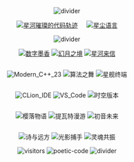 <!-- 星空分隔线 -->
<div align="center">
<img src="https://readme-typing-svg.herokuapp.com?font=Ma+Shan+Zheng&pause=1000&color=FF79C6&center=true&width=800&lines=⋆⋅☆⋅⋆――――――⋆⋅☆⋅⋆――――――⋆⋅☆⋅⋆" alt="divider">
</div>

<!-- 双统计卡片 -->
<div align="center" style="display: flex; flex-wrap: wrap; justify-content: center; gap: 20px;">
  
[![星河璀璨的代码轨迹](https://github-readme-stats.vercel.app/api?username=koen666&show_icons=true&theme=radical&bg_color=30,1a1a2e,16213e&title_color=ff79c6&icon_color=ffcc00&text_color=f8f8f2&border_color=bd93f9&border_radius=15&custom_title=星河璀璨的代码轨迹&ring_color=ff79c6)](https://github.com/anuraghazra/github-readme-stats)

[![星尘语言](https://github-readme-stats.vercel.app/api/top-langs/?username=koen666&layout=compact&theme=radical&bg_color=30,16213e,1a1a2e&title_color=00ffff&text_color=f8f8f2&border_color=00ffff&border_radius=15&hide_border=false&langs_count=8)](https://github.com/anuraghazra/github-readme-stats)

</div>

<!-- 樱花分隔线 -->
<div align="center">
<img src="https://readme-typing-svg.herokuapp.com?font=Ma+Shan+Zheng&pause=1000&color=FF9FF3&center=true&width=800&lines=✿••••••••••••••••••••••••••••••••••✿" alt="divider">
</div>

<div align="center" style="display: flex; flex-wrap: wrap; justify-content: center; gap: 10px;">

[![数字墨香](https://img.shields.io/badge/📜_数字墨香-FF79C6?style=for-the-badge&logo=gitbook&logoColor=white)](https://koen666.github.io/)
[![幻月之境](https://img.shields.io/badge/🎆_幻月之境-FB7299?style=for-the-badge&logo=bilibili&logoColor=white)](https://space.bilibili.com/1472604326)
[![星河来信](https://img.shields.io/badge/✉️_星河来信-9CF?style=for-the-badge&logo=mail.ru&logoColor=white)](mailto:your_email@example.com)

</div>


<div align="center">

<div style="display: flex; flex-wrap: wrap; justify-content: center; gap: 10px;">

![Modern_C++_23](https://img.shields.io/badge/🪐_Modern_C++_23-00599C?style=for-the-badge&logo=c%2B%2B&logoColor=white)
![算法之舞](https://img.shields.io/badge/🌌_算法之舞-00D8FF?style=for-the-badge&logo=the-algorithms&logoColor=white)
![星舰终端](https://img.shields.io/badge/🐧_星舰终端-FCC624?style=for-the-badge&logo=linux&logoColor=black)

</div>

<div style="display: flex; flex-wrap: wrap; justify-content: center; gap: 10px;">

![CLion_IDE](https://img.shields.io/badge/🔭_CLion_IDE-000000?style=for-the-badge&logo=jetbrains&logoColor=white)
![VS_Code](https://img.shields.io/badge/💫_VS_Code-007ACC?style=for-the-badge&logo=visual-studio-code&logoColor=white)
![时空版本](https://img.shields.io/badge/🌠_时空版本-F05032?style=for-the-badge&logo=git&logoColor=white)

</div>
</div>

<div align="center">

<div style="display: flex; flex-wrap: wrap; justify-content: center; gap: 10px;">

![樱落物语](https://img.shields.io/badge/🌸_樱落物语-FF69B4?style=for-the-badge&logo=steam&logoColor=white)
![提瓦特漫游](https://img.shields.io/badge/🌊_提瓦特漫游-F8BD3F?style=for-the-badge&logo=genshin-impact)
![初音未来](https://img.shields.io/badge/🎤_初音未来-29C5F6?style=for-the-badge&logo=itunes&logoColor=white)

</div>

<div style="display: flex; flex-wrap: wrap; justify-content: center; gap: 10px;">

![诗与远方](https://img.shields.io/badge/📖_诗与远方-9CF?style=for-the-badge&logo=read-the-docs)
![光影捕手](https://img.shields.io/badge/📷_光影捕手-3DA639?style=for-the-badge&logo=camera)
![灵魂共振](https://img.shields.io/badge/🎧_灵魂共振-FF66AA?style=for-the-badge&logo=spotify)

</div>
</div>


<div align="center">
<!-- 访客计数 -->
<img src="https://count.getloli.com/get/@koen666?theme=moebooru" alt="visitors">

<!-- 动态诗句 -->
<img src="https://readme-typing-svg.herokuapp.com?font=ZCOOL+KuaiLe&size=20&duration=4000&pause=1000&color=BD93F9&center=true&width=600&lines=『代码如诗落星尘』;『一行一念一乾坤』;『夜阑独酌月光白』;『笑看浮生若梦痕』" alt="poetic-code">

<!-- 流星分隔线 -->
<img src="https://readme-typing-svg.herokuapp.com?font=Ma+Shan+Zheng&pause=1000&color=00FFFF&center=true&width=800&lines=✦⋆⋅☆⋅⋆―――――⋅☆⋅⋆✦―――――⋅☆⋅⋆✦" alt="divider">
</div>
